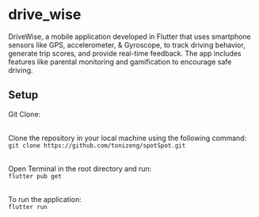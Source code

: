 # drive_wise
DriveWise, a mobile application developed in Flutter that uses smartphone sensors like GPS, accelerometer, & Gyroscope, to track driving behavior, generate trip scores, and provide real-time feedback. The app includes features like parental monitoring and gamification to encourage safe driving.


## Setup
Git Clone:

<br />Clone the repository in your local machine using the following command:
<br />```git clone https://github.com/tonizeng/spotSpot.git```

<br />Open Terminal in the root directory and run:
<br />```flutter pub get```

<br />To run the application:
<br />```flutter run```
